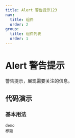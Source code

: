 ```yaml
---
title: Alert 警告提示123
nav:
  title: 组件
  order: 2
group:
  title: 组件列表
  order: 1
---
```


# Alert 警告提示

警告提示，展现需要关注的信息。

## 代码演示

### 基本用法

<code src="../../demo/alert/index.tsx" description="demo 描述">demo 标题</code>

<API src="./index.tsx"></API>
